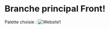 # Branche principal Front!

Palette choisie :
![Website1](https://user-images.githubusercontent.com/75751225/212373141-54efd424-bcbf-4219-a095-c7f71d7a78f6.png)
